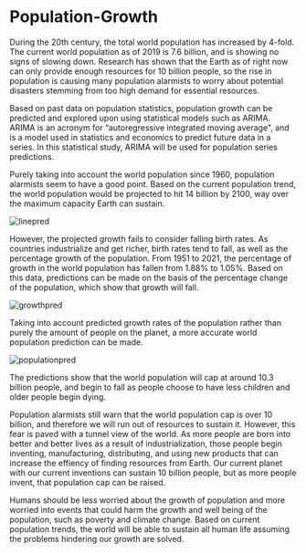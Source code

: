 # Population-Growth

During the 20th century, the total world population has increased by 4-fold. The current world population as of 2019 is 7.6 billion, and is showing no signs of slowing down. Research has shown that the Earth as of right now can only provide enough resources for 10 billion people, so the rise in population is causing many population alarmists to worry about potential disasters stemming from too high demand for essential resources.  

Based on past data on population statistics, population growth can be predicted and explored upon using statistical models such as ARIMA. ARIMA is an acronym for “autoregressive integrated moving average", and is a model used in statistics and economics to predict future data in a series. In this statistical study, ARIMA will be used for population series predictions. 

Purely taking into account the world population since 1960, population alarmists seem to have a good point. Based on the current population trend, the world population would be projected to hit 14 billion by 2100, way over the maximum capacity Earth can sustain.

![linepred](https://user-images.githubusercontent.com/77365987/122656716-13fe9500-d112-11eb-8345-f20ef7aa50cd.png)

However, the projected growth fails to consider falling birth rates. As countries industrialize and get richer, birth rates tend to fall, as well as the percentage growth of the population. From 1951 to 2021, the percentage of growth in the world population has fallen from 1.88% to 1.05%. Based on this data, predictions can be made on the basis of the percentage change of the population, which show that growth will fall.

![growthpred](https://user-images.githubusercontent.com/77365987/122656762-912a0a00-d112-11eb-8973-bfbcba8da986.png)

Taking into account predicted growth rates of the population rather than purely the amount of people on the planet, a more accurate world population prediction can be made.

![populationpred](https://user-images.githubusercontent.com/77365987/122656777-aacb5180-d112-11eb-8f58-29a1556c42d5.png)

The predictions show that the world population will cap at around 10.3 billion people, and begin to fall as people choose to have less children and older people begin dying. 

Population alarmists still warn that the world population cap is over 10 billion, and therefore we will run out of resources to sustain it. However, this fear is paved with a tunnel view of the world. As more people are born into better and better lives as a result of industrialization, those people begin inventing, manufacturing, distributing, and using new products that can increase the effiency of finding resources from Earth. Our current planet with our current inventions can sustain 10 billion people, but as more people invent, that population cap can be raised. 

Humans should be less worried about the growth of population and more worried into events that could harm the growth and well being of the population, such as poverty and climate change. Based on current population trends, the world will be able to sustain all human life assuming the problems hindering our growth are solved. 
